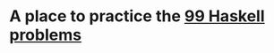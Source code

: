 # A place to practice the [99 Haskell problems](https://wiki.haskell.org/H-99:_Ninety-Nine_Haskell_Problems)